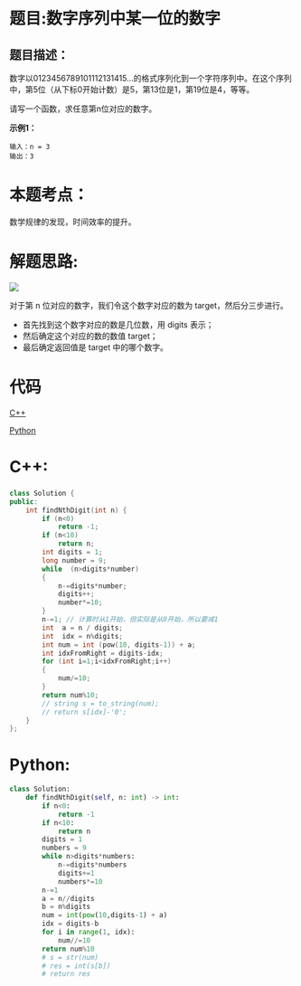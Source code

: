 # 题目:数字序列中某一位的数字
## 题目描述：
数字以0123456789101112131415…的格式序列化到一个字符序列中。在这个序列中，第5位（从下标0开始计数）是5，第13位是1，第19位是4，等等。

请写一个函数，求任意第n位对应的数字。

**示例1：**
```
输入：n = 3
输出：3
```

# 本题考点：
  
  数学规律的发现，时间效率的提升。
  
# 解题思路:

  ![](https://pic.leetcode-cn.com/4f913f7a795d55038dc3a480c8268d8cc3367b14cb0cb4a7ea0c9d23f26fff9b-1.png)
  
对于第 n 位对应的数字，我们令这个数字对应的数为 target，然后分三步进行。

  -  首先找到这个数字对应的数是几位数，用 digits 表示；
  -  然后确定这个对应的数的数值 target；
  -  最后确定返回值是 target 中的哪个数字。
  
# 代码

[C++](./FindNthDigit.cpp)

[Python](./FindNthDigit.py)

# C++: 
### 
```c++
class Solution {
public:
    int findNthDigit(int n) {
        if (n<0)
            return -1;
        if (n<10)
            return n;
        int digits = 1;
        long number = 9;
        while  (n>digits*number)
        {
            n-=digits*number;
            digits++;
            number*=10;
        }
        n-=1; // 计算时从1开始，但实际是从0开始，所以要减1
        int  a = n / digits;
        int  idx = n%digits;
        int num = int (pow(10, digits-1)) + a;
        int idxFromRight = digits-idx;
        for (int i=1;i<idxFromRight;i++)
        {
            num/=10;
        }
        return num%10;
        // string s = to_string(num);
        // return s[idx]-'0';
    }
};
```
# Python:
```python
class Solution:
    def findNthDigit(self, n: int) -> int:
        if n<0:
            return -1
        if n<10:
            return n
        digits = 1
        numbers = 9
        while n>digits*numbers:
            n-=digits*numbers
            digits+=1
            numbers*=10
        n-=1
        a = n//digits
        b = n%digits
        num = int(pow(10,digits-1) + a)
        idx = digits-b
        for i in range(1, idx):
            num//=10
        return num%10
        # s = str(num)
        # res = int(s[b])
        # return res
```
